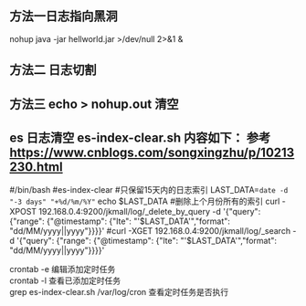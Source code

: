 ## 方法一日志指向黑洞
nohup java -jar hellworld.jar  >/dev/null 2>&1 &
## 方法二 日志切割

## 方法三 echo > nohup.out 清空

## es 日志清空  es-index-clear.sh 内容如下：  参考 https://www.cnblogs.com/songxingzhu/p/10213230.html

#/bin/bash
#es-index-clear
#只保留15天内的日志索引
LAST_DATA=`date -d "-3 days" "+%d/%m/%Y"`
echo $LAST_DATA
#删除上个月份所有的索引
curl -XPOST 192.168.0.4:9200/jkmall/log/_delete_by_query -d '{"query": {"range": {"@timestamp": {"lte": "'$LAST_DATA'","format": "dd/MM/yyyy||yyyy"}}}}'
#curl -XGET 192.168.0.4:9200/jkmall/log/_search -d '{"query": {"range": {"@timestamp": {"lte": "'$LAST_DATA'","format": "dd/MM/yyyy||yyyy"}}}}'
  

crontab -e 编辑添加定时任务   
crontab -l 查看已添加定时任务   
grep es-index-clear.sh /var/log/cron  查看定时任务是否执行
